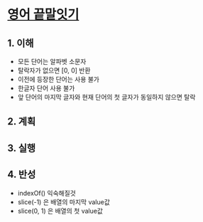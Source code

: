 # [영어 끝말잇기](https://programmers.co.kr/learn/courses/30/lessons/12981)

## 1. 이해

- 모든 단어는 알파벳 소문자
- 탈락자가 없으면 [0, 0] 반환
- 이전에 등장한 단어는 사용 불가
- 한글자 단어 사용 불가
- 앞 단어의 마지막 글자와 현재 단어의 첫 글자가 동일하지 않으면 탈락

## 2. 계획

## 3. 실행

## 4. 반성

- indexOf() 익숙해질것
- slice(-1) 은 배열의 마지막 value값
- slice(0, 1) 은 배열의 첫 value값
